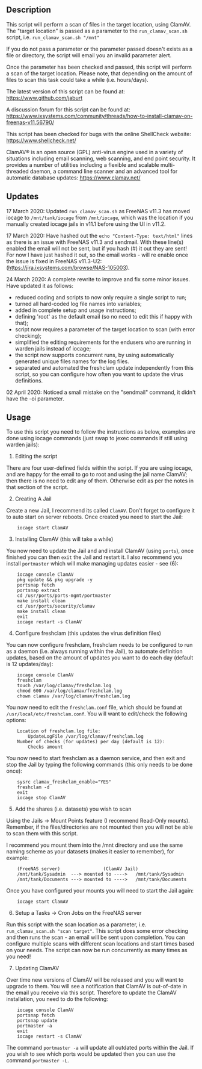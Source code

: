 ## Description
This script will perform a scan of files in the target location, using ClamAV.
The "target location" is passed as a parameter to the `run_clamav_scan.sh` script,
i.e. `run_clamav_scan.sh "/mnt"`

If you do not pass a parameter or the parameter passed doesn't exists as a file
or directory, the script will email you an invalid parameter alert.

Once the parameter has been checked and passed, this script will perform a scan
of the target location.  Please note, that depending on the amount of files to
scan this task could take a while (i.e. hours/days).

The latest version of this script can be found at:
	https://www.github.com/jaburt

A discussion forum for this script can be found at:
	https://www.ixsystems.com/community/threads/how-to-install-clamav-on-freenas-v11.56790/

This script has been checked for bugs with the online ShellCheck website:
https://www.shellcheck.net/

ClamAV® is an open source (GPL) anti-virus engine used in a variety of situations
including email scanning, web scanning, and end point security. It provides a number
of utilities including a flexible and scalable multi-threaded daemon, a command line
scanner and an advanced tool for automatic database updates:
https://www.clamav.net/

## Updates
17 March 2020: Updated `run_clamav_scan.sh` as FreeNAS v11.3 has moved iocage to
`/mnt/tank/iocage` from `/mnt/iocage`, which was the location if you manually created
iocage jails in v11.1 before using the UI in v11.2.

17 March 2020: Have hashed out the `echo "Content-Type: text/html"` lines as there
is an issue with FreeNAS v11.3 and sendmail.  With these line(s) enabled the email
will not be sent, but if you hash (#) it out they are sent! For now I have just hashed
it out, so the email works - will re enable once the issue is fixed in FreeNAS v11.3-U2:
(https://jira.ixsystems.com/browse/NAS-105003).

24 March 2020: A complete rewrite to improve and fix some minor issues.
Have updated it as follows:

* reduced coding and scripts to now only require a single script to run;
* turned all hard-coded log file names into variables;
* added in complete setup and usage instructions;
* defining 'root' as the default email (so no need to edit this if happy with that);
* script now requires a parameter of the target location to scan (with error checking);
* simplified the editing requirements for the endusers who are running in warden jails instead of iocage;
* the script now supports concurrent runs, by using automatically generated unique files names for the log files.
* separated and automated the freshclam update independently from this script, so you can configure how often you want to update the virus definitions.

02 April 2020: Noticed a small mistake on the "sendmail" command, it didn't have the -oi parameter.

## Usage
To use this script you need to follow the instructions as below, examples are done
using iocage commands (just swap to jexec commands if still using warden jails):

1) Editing the script

There are four user-defined fields within the script.  If you are using iocage, and are happy for the email to go to root and using the jail name ClamAV; then there is no need to edit any of them.  Otherwise edit as per the notes in that section of the script.

2) Creating A Jail

Create a new Jail, I recommend its called `ClamAV`.  Don't forget to configure it to auto start on server reboots.  Once created you need to start the Jail:
```
	iocage start ClamAV
```
3) Installing ClamAV (this will take a while)

You now need to update the Jail and and install ClamAV (using `ports`), once finished you can then `exit` the Jail and restart it.  I also recommend you install `portmaster` which will make managing updates easier - see (6):
```
	iocage console ClamAV
	pkg update && pkg upgrade -y
	portsnap fetch
	portsnap extract
	cd /usr/ports/ports-mgmt/portmaster
	make install clean
	cd /usr/ports/security/clamav
	make install clean
	exit
	iocage restart -s ClamAV
```
4) Configure freshclam (this updates the virus definition files)

You can now configure freshclam, freshclam needs to be configured to run as a daemon (i.e. always running within the Jail), to automate definition updates, based on the amount of updates you want to do each day (default is 12 updates/day):
```
 	iocage console ClamAV
 	freshclam
	touch /var/log/clamav/freshclam.log
	chmod 600 /var/log/clamav/freshclam.log
	chown clamav /var/log/clamav/freshclam.log
```
You now need to edit the `freshclam.conf` file, which should be found at `/usr/local/etc/freshclam.conf`.  You will want to edit/check the following options:
```
	Location of freshclam.log file:
 		UpdateLogFile /var/log/clamav/freshclam.log
	Number of checks (for updates) per day (default is 12):
		Checks amount
```
You now need to start freshclam as a daemon service, and then exit and stop the Jail by typing the following commands (this only needs to be done once):
```
	sysrc clamav_freshclam_enable="YES"
	freshclam -d
	exit
	iocage stop ClamAV
```
5) Add the shares (i.e. datasets) you wish to scan

Using the Jails -> Mount Points feature (I recommend Read-Only mounts).  Remember, if the files/directories are not mounted then you will not be able to scan them with this script.

I recommend you mount them into the /mnt directory and use the same naming scheme as your datasets (makes it easier to remember), for example:
```
 	(FreeNAS server)				(ClamAV Jail)
 	/mnt/tank/Sysadmin	---> mounted to ---->	/mnt/tank/Sysadmin
 	/mnt/tank/Documents	---> mounted to ---->	/mnt/tank/Documents
```
Once you have configured your mounts you will need to start the Jail again:
```
	iocage start ClamAV
```
6) Setup a Tasks -> Cron Jobs on the FreeNAS server

Run this script with the scan location as a parameter,  i.e. `run_clamav_scan.sh "scan target"`.  This script does some error checking and then runs the scan - an email will be sent upon completion.  You can configure multiple scans with different scan locations and start times based on your needs.  The script can now be run concurrently as many times as you need!

7) Updating ClamAV

Over time new versions of ClamAV will be released and you will want to upgrade to them. You will see a notification that ClamAV is out-of-date in the email you receive via this script.  Therefore to update the ClamAV installation, you need to do the following:
```
	iocage console ClamAV
	portsnap fetch
	portsnap update
	portmaster -a
	exit
	iocage restart -s ClamAV
```
 The command `portmaster -a` will update all outdated ports within the Jail. If you wish to see which ports would be updated then you can use the command `portmaster -L`.
